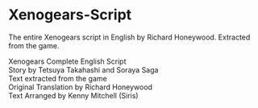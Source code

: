 # Xenogears-Script
The entire Xenogears script in English by Richard Honeywood. Extracted from the game.

Xenogears Complete English Script  
Story by Tetsuya Takahashi and Soraya Saga  
Text extracted from the game  
Original Translation by Richard Honeywood  
Text Arranged by Kenny Mitchell (Siris)  
